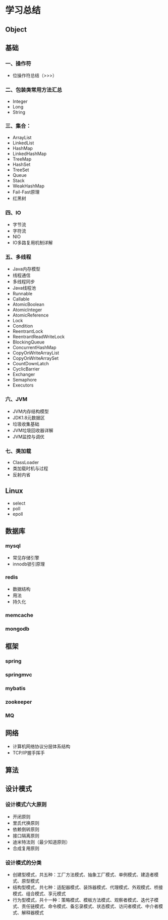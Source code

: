# 学习总结

## Object

## 基础

### 一、操作符
* 位操作符总结（>>>）

### 二、包装类常用方法汇总
* Integer
* Long
* String

### 三、集合：
* ArrayList
* LinkedList
* HashMap
* LinkedHashMap
* TreeMap
* HashSet
* TreeSet
* Queue
* Stack
* WeakHashMap
* Fail-Fast原理
* 红黑树

### 四、IO
* 字节流
* 字符流
* NIO
* IO多路复用机制详解

### 五、多线程
* Java内存模型
* 线程通信
* 多线程同步
* Java线程池
* Runnable
* Callable
* AtomicBoolean
* AtomicInteger
* AtomicReference
* Lock
* Condition
* ReentrantLock
* ReentrantReadWriteLock
* BlockingQueue
* ConcurrentHashMap
* CopyOnWriteArrayList
* CopyOnWriteArraySet
* CountDownLatch
* CyclicBarrier
* Exchanger
* Semaphore
* Executors




### 六、JVM
* JVM内存结构模型
* JDK1.8元数据区
* 垃圾收集基础
* JVM垃圾回收器详解
* JVM监控与调优


### 七、类加载
* ClassLoader
* 类加载时机与过程
* 反射内省


## Linux
* select
* poll
* epoll

## 数据库
### mysql
* 常见存储引擎
* innodb锁引原理

### redis
* 数据结构
* 用法
* 持久化

### memcache

### mongodb


## 框架
### spring
### springmvc
### mybatis
### zookeeper
### MQ



## 网络
* 计算机网络协议分层体系结构
* TCP/IP握手挥手

## 算法



## 设计模式
### 设计模式六大原则
* 开闭原则
* 里氏代换原则
* 依赖倒转原则
* 接口隔离原则
* 迪米特法则（最少知道原则）
* 合成复用原则

### 设计模式的分类
* 创建型模式，共五种：工厂方法模式、抽象工厂模式、单例模式、建造者模式、原型模式
* 结构型模式，共七种：适配器模式、装饰器模式、代理模式、外观模式、桥接模式、组合模式、享元模式
* 行为型模式，共十一种：策略模式、模板方法模式、观察者模式、迭代子模式、责任链模式、命令模式、备忘录模式、状态模式、访问者模式、中介者模式、解释器模式


